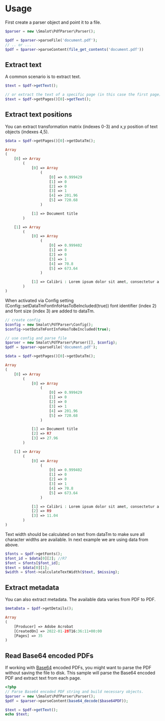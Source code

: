 # Usage

First create a parser object and point it to a file.

```php
$parser = new \Smalot\PdfParser\Parser();

$pdf = $parser->parseFile('document.pdf');
// .. or ...
$pdf = $parser->parseContent(file_get_contents('document.pdf'))
 ```

## Extract text

A common scenario is to extract text.

```php
$text = $pdf->getText();

// or extract the text of a specific page (in this case the first page)
$text = $pdf->getPages()[0]->getText();
```

## Extract text positions

You can extract transformation matrix (indexes 0-3) and x,y position of text objects (indexes 4,5).

```php
$data = $pdf->getPages()[0]->getDataTm();

Array
(
    [0] => Array
        (
            [0] => Array
                (
                    [0] => 0.999429
                    [1] => 0
                    [2] => 0
                    [3] => 1
                    [4] => 201.96
                    [5] => 720.68
                )

            [1] => Document title
        )

    [1] => Array
        (
            [0] => Array
                (
                    [0] => 0.999402
                    [1] => 0
                    [2] => 0
                    [3] => 1
                    [4] => 70.8
                    [5] => 673.64
                )

            [1] => Calibri : Lorem ipsum dolor sit amet, consectetur a
        )
)
```

When activated via Config setting (Config::setDataTmFontInfoHasToBeIncluded(true)) font identifier (index 2) and font size (index 3) are added to dataTm.

```php
// create config
$config = new Smalot\PdfParser\Config();
$config->setDataTmFontInfoHasToBeIncluded(true);

// use config and parse file
$parser = new Smalot\PdfParser\Parser([], $config);
$pdf = $parser->parseFile('document.pdf');

$data = $pdf->getPages()[0]->getDataTm();

Array
(
    [0] => Array
        (
            [0] => Array
                (
                    [0] => 0.999429
                    [1] => 0
                    [2] => 0
                    [3] => 1
                    [4] => 201.96
                    [5] => 720.68
                )

            [1] => Document title
            [2] => R7
            [3] => 27.96
        )

    [1] => Array
        (
            [0] => Array
                (
                    [0] => 0.999402
                    [1] => 0
                    [2] => 0
                    [3] => 1
                    [4] => 70.8
                    [5] => 673.64
                )

            [1] => Calibri : Lorem ipsum dolor sit amet, consectetur a
            [2] => R9
            [3] => 11.04
        )
)
```

Text width should be calculated on text from dataTm to make sure all character widths are available.
In next example we are using data from above.

```php
$fonts = $pdf->getFonts();
$font_id = $data[0][2]; //R7
$font = $fonts[$font_id];
$text = $data[0][1];
$width = $font->calculateTextWidth($text, $missing);
```

## Extract metadata

You can also extract metadata. The available data varies from PDF to PDF.

```php
$metaData = $pdf->getDetails();

Array
(
    [Producer] => Adobe Acrobat
    [CreatedOn] => 2022-01-28T16:36:11+00:00
    [Pages] => 35
)
```

## Read Base64 encoded PDFs

If working with [Base64](https://en.wikipedia.org/wiki/Base64) encoded PDFs, you might want to parse the PDF without saving the file to disk.
This sample will parse the Base64 encoded PDF and extract text from each page.

```php
<?php
// Parse Base64 encoded PDF string and build necessary objects.
$parser = new \Smalot\PdfParser\Parser();
$pdf = $parser->parseContent(base64_decode($base64PDF));

$text = $pdf->getText();
echo $text;
```
